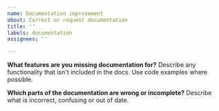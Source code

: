 ```yaml
---
name: Documentation improvement
about: Correct or request documentation
title: ''
labels: documentation
assignees: ''

---
```


**What features are you missing documentation for?**
Describe any functionality that isn't included in the docs. Use code examples where possible.

**Which parts of the documentation are wrong or incomplete?**
Describe what is incorrect, confusing or out of date.
